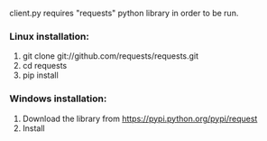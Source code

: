 client.py requires "requests" python library in order to be run.

### Linux installation:
1. git clone git://github.com/requests/requests.git
2. cd requests
3. pip install

### Windows installation:
1. Download the library from https://pypi.python.org/pypi/request
2. Install
